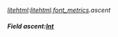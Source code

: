 _[litehtml](../../modules/litehtml/litehtml-module.md):[litehtml](../../modules/litehtml/litehtml-module.md).[font\_metrics](../../modules/litehtml/litehtml-font_metrics.md).ascent_
##### Field ascent:[Int](../../modules/wonkey/wonkey-types-int.md)
